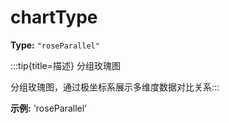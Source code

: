 # chartType

**Type:** `"roseParallel"`

:::tip{title=描述}
分组玫瑰图



分组玫瑰图，通过极坐标系展示多维度数据对比关系:::


 

**示例:**
'roseParallel'


 

